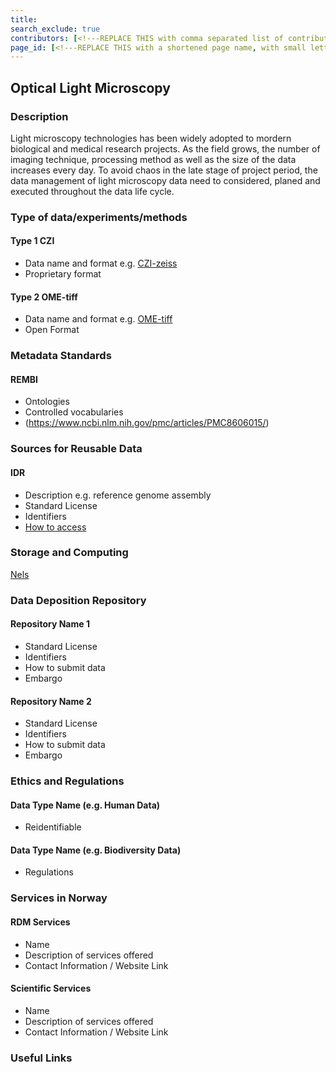 ```yaml
---
title: 
search_exclude: true
contributors: [<!---REPLACE THIS with comma separated list of contributors--->]
page_id: [<!---REPLACE THIS with a shortened page name, with small letters and spaces, or an acronym in capital and small letters--->]
---
```


## Optical Light Microscopy
<!--Example: High-Throughput Screening-->


### Description
Light microscopy technologies has been widely adopted to mordern biological and medical research projects. As the field grows, the number of imaging technique, processing method as well as the size of the data increases every day. To avoid chaos in the late stage of project period, the data management of light microscopy data need to considered, planed and executed throughout the data life cycle.


### Type of data/experiments/methods
#### Type 1 CZI
- Data name and format e.g. [CZI-zeiss](https://www.zeiss.com/microscopy/en/products/software/zeiss-zen/czi-image-file-format.html)
- Proprietary format

#### Type 2 OME-tiff
- Data name and format e.g. [OME-tiff](https://doi.org/10.25504/FAIRsharing.cq8tg2)
- Open Format

### Metadata Standards
#### REMBI
- Ontologies
- Controlled vocabularies
- (https://www.ncbi.nlm.nih.gov/pmc/articles/PMC8606015/)

### Sources for Reusable Data
#### IDR
- Description e.g. reference genome assembly
- Standard License
- Identifiers
- [How to access](https://idr.openmicroscopy.org/)

### Storage and Computing
<!--Add information about e.g. NeLS-->
[Nels](https://nels.bioinfo.no/pages/user-terms.xhtml)

### Data Deposition Repository

#### Repository Name 1
- Standard License
- Identifiers
- How to submit data
- Embargo

#### Repository Name 2
- Standard License
- Identifiers
- How to submit data
- Embargo

### Ethics and Regulations
<!--Add information about laws and policies in Norway for relevant data types-->
#### Data Type Name (e.g. Human Data) 
- Reidentifiable

#### Data Type Name (e.g. Biodiversity Data) 
- Regulations

### Services in Norway
<!--Add one line description-->
#### RDM Services
- Name
- Description of services offered
- Contact Information / Website Link

#### Scientific Services
- Name
- Description of services offered
- Contact Information / Website Link

### Useful Links
<!--Add a list of relevant external/global tools-->
